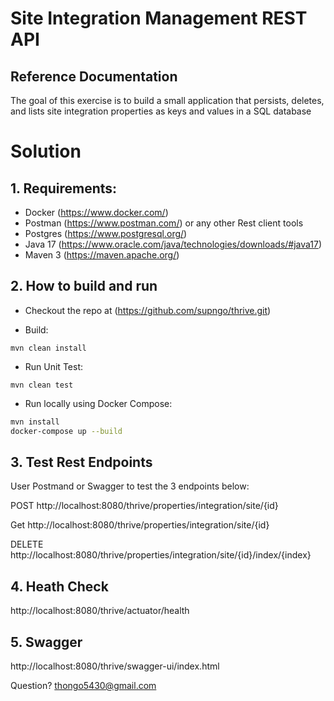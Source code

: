 # Site Integration Management REST API

## Reference Documentation
The goal of this exercise is to build a small application that persists, deletes, and lists site integration
properties as keys and values in a SQL database


# Solution
  ## 1. Requirements:
  - Docker (https://www.docker.com/)
  - Postman (https://www.postman.com/) or any other Rest client tools
  - Postgres (https://www.postgresql.org/)
  - Java 17 (https://www.oracle.com/java/technologies/downloads/#java17)
  - Maven 3 (https://maven.apache.org/)

  ## 2. How to build and run
  - Checkout the repo at (https://github.com/supngo/thrive.git)
  
  - Build:
  ```
  mvn clean install
  ```
  
  - Run Unit Test:
  ```
  mvn clean test
  ```
 
  - Run locally using Docker Compose:
  ```bash
  mvn install
  docker-compose up --build
  ```

  ## 3. Test Rest Endpoints
  User Postmand or Swagger to test the 3 endpoints below:

  POST http://localhost:8080/thrive/properties/integration/site/{id}

  Get http://localhost:8080/thrive/properties/integration/site/{id}

  DELETE http://localhost:8080/thrive/properties/integration/site/{id}/index/{index}

  ## 4. Heath Check
  http://localhost:8080/thrive/actuator/health

  ## 5. Swagger
  http://localhost:8080/thrive/swagger-ui/index.html

Question? thongo5430@gmail.com
